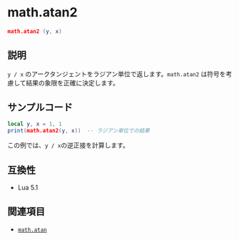# math.atan2

```lua
math.atan2 (y, x)
```

## 説明

`y / x` のアークタンジェントをラジアン単位で返します。`math.atan2` は符号を考慮して結果の象限を正確に決定します。

## サンプルコード

```lua
local y, x = 1, 1
print(math.atan2(y, x))  -- ラジアン単位での結果
```

この例では、`y / x`の逆正接を計算します。

## 互換性

- Lua 5.1

## 関連項目

- [`math.atan`](atan.md)